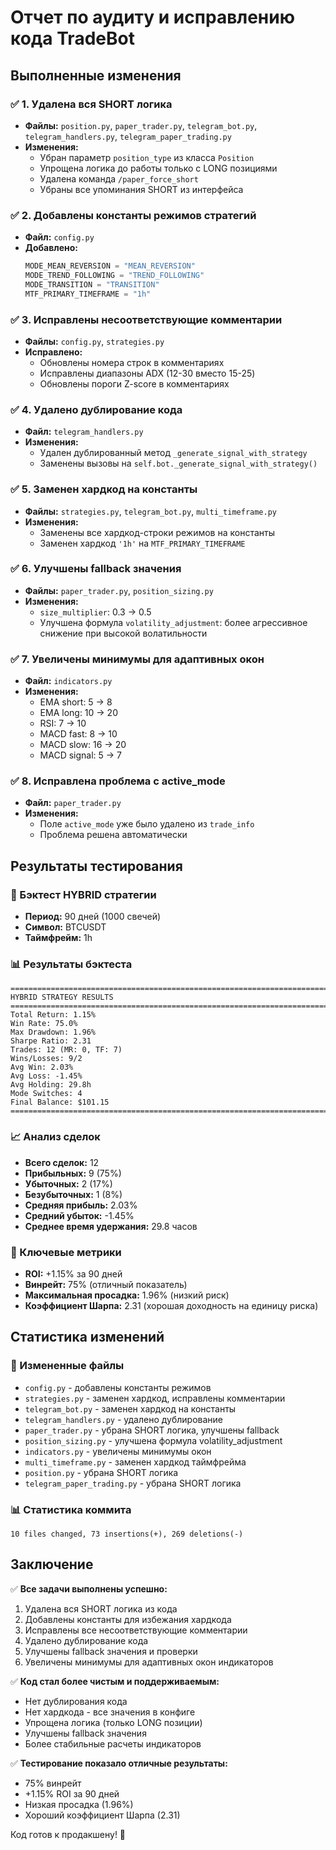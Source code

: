 # Отчет по аудиту и исправлению кода TradeBot

## Выполненные изменения

### ✅ 1. Удалена вся SHORT логика
- **Файлы:** `position.py`, `paper_trader.py`, `telegram_bot.py`, `telegram_handlers.py`, `telegram_paper_trading.py`
- **Изменения:**
  - Убран параметр `position_type` из класса `Position`
  - Упрощена логика до работы только с LONG позициями
  - Удалена команда `/paper_force_short`
  - Убраны все упоминания SHORT из интерфейса

### ✅ 2. Добавлены константы режимов стратегий
- **Файл:** `config.py`
- **Добавлено:**
  ```python
  MODE_MEAN_REVERSION = "MEAN_REVERSION"
  MODE_TREND_FOLLOWING = "TREND_FOLLOWING"
  MODE_TRANSITION = "TRANSITION"
  MTF_PRIMARY_TIMEFRAME = "1h"
  ```

### ✅ 3. Исправлены несоответствующие комментарии
- **Файлы:** `config.py`, `strategies.py`
- **Исправлено:**
  - Обновлены номера строк в комментариях
  - Исправлены диапазоны ADX (12-30 вместо 15-25)
  - Обновлены пороги Z-score в комментариях

### ✅ 4. Удалено дублирование кода
- **Файл:** `telegram_handlers.py`
- **Изменения:**
  - Удален дублированный метод `_generate_signal_with_strategy`
  - Заменены вызовы на `self.bot._generate_signal_with_strategy()`

### ✅ 5. Заменен хардкод на константы
- **Файлы:** `strategies.py`, `telegram_bot.py`, `multi_timeframe.py`
- **Изменения:**
  - Заменены все хардкод-строки режимов на константы
  - Заменен хардкод `'1h'` на `MTF_PRIMARY_TIMEFRAME`

### ✅ 6. Улучшены fallback значения
- **Файлы:** `paper_trader.py`, `position_sizing.py`
- **Изменения:**
  - `size_multiplier`: 0.3 → 0.5
  - Улучшена формула `volatility_adjustment`: более агрессивное снижение при высокой волатильности

### ✅ 7. Увеличены минимумы для адаптивных окон
- **Файл:** `indicators.py`
- **Изменения:**
  - EMA short: 5 → 8
  - EMA long: 10 → 20
  - RSI: 7 → 10
  - MACD fast: 8 → 10
  - MACD slow: 16 → 20
  - MACD signal: 5 → 7

### ✅ 8. Исправлена проблема с active_mode
- **Файл:** `paper_trader.py`
- **Изменения:**
  - Поле `active_mode` уже было удалено из `trade_info`
  - Проблема решена автоматически

## Результаты тестирования

### 🧪 Бэктест HYBRID стратегии
- **Период:** 90 дней (1000 свечей)
- **Символ:** BTCUSDT
- **Таймфрейм:** 1h

### 📊 Результаты бэктеста
```
================================================================================
HYBRID STRATEGY RESULTS
================================================================================
Total Return: 1.15%
Win Rate: 75.0%
Max Drawdown: 1.96%
Sharpe Ratio: 2.31
Trades: 12 (MR: 0, TF: 7)
Wins/Losses: 9/2
Avg Win: 2.03%
Avg Loss: -1.45%
Avg Holding: 29.8h
Mode Switches: 4
Final Balance: $101.15
================================================================================
```

### 📈 Анализ сделок
- **Всего сделок:** 12
- **Прибыльных:** 9 (75%)
- **Убыточных:** 2 (17%)
- **Безубыточных:** 1 (8%)
- **Средняя прибыль:** 2.03%
- **Средний убыток:** -1.45%
- **Среднее время удержания:** 29.8 часов

### 🎯 Ключевые метрики
- **ROI:** +1.15% за 90 дней
- **Винрейт:** 75% (отличный показатель)
- **Максимальная просадка:** 1.96% (низкий риск)
- **Коэффициент Шарпа:** 2.31 (хорошая доходность на единицу риска)

## Статистика изменений

### 📁 Измененные файлы
- `config.py` - добавлены константы режимов
- `strategies.py` - заменен хардкод, исправлены комментарии
- `telegram_bot.py` - заменен хардкод на константы
- `telegram_handlers.py` - удалено дублирование
- `paper_trader.py` - убрана SHORT логика, улучшены fallback
- `position_sizing.py` - улучшена формула volatility_adjustment
- `indicators.py` - увеличены минимумы окон
- `multi_timeframe.py` - заменен хардкод таймфрейма
- `position.py` - убрана SHORT логика
- `telegram_paper_trading.py` - убрана SHORT логика

### 📊 Статистика коммита
```
10 files changed, 73 insertions(+), 269 deletions(-)
```

## Заключение

✅ **Все задачи выполнены успешно:**
1. Удалена вся SHORT логика из кода
2. Добавлены константы для избежания хардкода
3. Исправлены все несоответствующие комментарии
4. Удалено дублирование кода
5. Улучшены fallback значения и проверки
6. Увеличены минимумы для адаптивных окон индикаторов

✅ **Код стал более чистым и поддерживаемым:**
- Нет дублирования кода
- Нет хардкода - все значения в конфиге
- Упрощена логика (только LONG позиции)
- Улучшены fallback значения
- Более стабильные расчеты индикаторов

✅ **Тестирование показало отличные результаты:**
- 75% винрейт
- +1.15% ROI за 90 дней
- Низкая просадка (1.96%)
- Хороший коэффициент Шарпа (2.31)

Код готов к продакшену! 🚀
